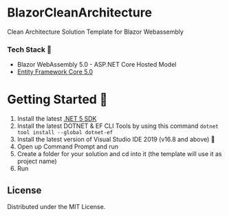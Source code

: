 # BlazorCleanArchitecture
 Clean Architecture Solution Template for Blazor Webassembly 

### Tech Stack :muscle:

- Blazor WebAssembly 5.0 - ASP.NET Core Hosted Model
- [Entity Framework Core 5.0](https://docs.microsoft.com/en-us/ef/core/)

# Getting Started 🦸

1. Install the latest [.NET 5 SDK](https://dotnet.microsoft.com/download/dotnet/5.0)
2. Install the latest DOTNET & EF CLI Tools by using this command `dotnet tool install --global dotnet-ef` 
3. Install the latest version of Visual Studio IDE 2019 (v16.8 and above) 🚀
4. Open up Command Prompt and run
5. Create a folder for your solution and cd into it (the template will use it as project name)
6. Run 

## License

Distributed under the MIT License.
